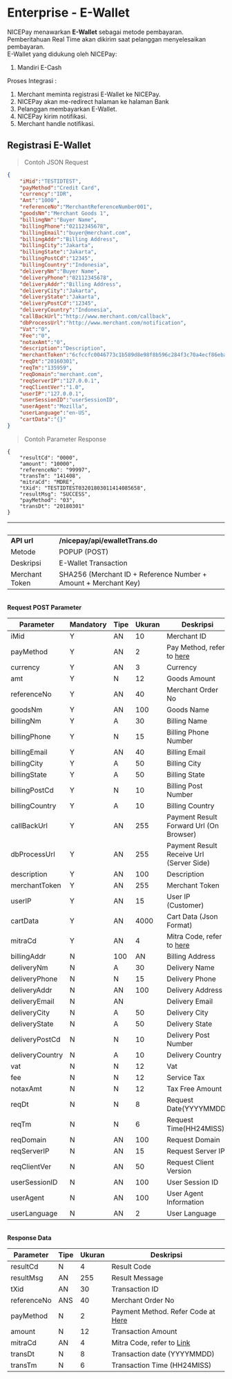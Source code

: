 # Enterprise - E-Wallet
NICEPay menawarkan **E-Wallet** sebagai metode pembayaran. Pemberitahuan Real Time akan dikirim saat pelanggan menyelesaikan pembayaran.<br>
E-Wallet yang didukung oleh NICEPay:
<ol type="1">
  <li>Mandiri E-Cash
</ol>

Proses Integrasi :
<ol type="1">
  <li>Merchant meminta registrasi E-Wallet  ke NICEPay.
  <li>NICEPay akan me-redirect halaman ke halaman Bank
  <li>Pelanggan membayarkan E-Wallet.
  <li>NICEPay kirim notifikasi.
  <li>Merchant handle notifikasi.
</ol>

## Registrasi E-Wallet

> Contoh JSON Request

```json
{
	"iMid":"TESTIDTEST",
	"payMethod":"Credit Card",
	"currency":"IDR",
	"Amt":"1000",
	"referenceNo":"MerchantReferenceNumber001",
	"goodsNm":"Merchant Goods 1",
	"billingNm":"Buyer Name",
	"billingPhone":"02112345678",
	"billingEmail":"buyer@merchant.com",
	"billingAddr":"Billing Address",
	"billingCity":"Jakarta",
	"billingState":"Jakarta",
	"billingPostCd":"12345",
	"billingCountry":"Indonesia",
	"deliveryNm":"Buyer Name",
	"deliveryPhone":"02112345678",
	"deliveryAddr":"Billing Address",
	"deliveryCity":"Jakarta",
	"deliveryState":"Jakarta",
	"deliveryPostCd":"12345",
	"deliveryCountry":"Indonesia",
	"callBackUrl":"http://www.merchant.com/callback",
	"dbProcessUrl":"http://www.merchant.com/notification",
	"Vat":"0",
	"Fee":"0",
	"notaxAmt":"0",
	"description":"Description",
	"merchantToken":"6cfccfc0046773c1b589d8e98f8b596c284f3c70a4ecf86eba14c18944b74bcd",
	"reqDt":"20160301",
	"reqTm":"135959",
	"reqDomain":"merchant.com",
	"reqServerIP":"127.0.0.1",
	"reqClientVer":"1.0",
	"userIP":"127.0.0.1",
	"userSessionID":"userSessionID",
	"userAgent":"Mozilla",
	"userLanguage":"en-US",
	"cartData":"{}"
}
```

> Contoh Parameter Response

```
{
    "resultCd": "0000",
    "amount": "10000",
    "referenceNo": "99997",
    "transTm": "141408",
    "mitraCd": "MDRE",
    "tXid": "TESTIDTEST03201803011414085658",
    "resultMsg": "SUCCESS",
    "payMethod": "03",
    "transDt": "20180301"
}
```

&nbsp; | &nbsp;
---------- | -------
**API url** | **/nicepay/api/ewalletTrans.do**
Metode | POPUP (POST)
Deskripsi | E-Wallet Transaction
Merchant Token | SHA256 (Merchant ID + Reference Number + Amount + Merchant Key)

<br>**Request POST Parameter**

Parameter | Mandatory | Tipe | Ukuran | Deskripsi
---------- | ---------- | ---------- | ---------- | ----------
iMid | Y | AN | 10 | Merchant ID
payMethod | Y | AN | 2 | Pay Method, refer to [here](#payment-method)
currency | Y | AN | 3 | Currency
amt | Y | N | 12 | Goods Amount
referenceNo | Y | AN | 40 | Merchant Order No
goodsNm | Y | AN | 100 | Goods Name
billingNm | Y | A | 30 | Billing Name
billingPhone | Y | N | 15 | Billing Phone Number
billingEmail | Y | AN | 40 | Billing Email
billingCity | Y | A | 50 | Billing City
billingState | Y | A | 50 | Billing State
billingPostCd | Y | N | 10 | Billing Post Number
billingCountry | Y | A | 10 | Billing Country
callBackUrl | Y | AN | 255 | Payment Result Forward Url (On Browser)
dbProcessUrl | Y | AN | 255 | Payment Result Receive Url (Server Side)
description | Y | AN | 100 | Description
merchantToken | Y | AN | 255 | Merchant Token
userIP | Y | AN | 15 | User IP (Customer)
cartData | Y | AN | 4000 | Cart Data (Json Format)
mitraCd | Y | AN | 4 | Mitra Code, refer to [here](#mitra-code)
billingAddr | N | 100 | AN | Billing Address
deliveryNm | N | A | 30 | Delivery Name
deliveryPhone | N | N | 15 | Delivery Phone
deliveryAddr | N | AN | 100 | Delivery Address
deliveryEmail | N | AN| &nbsp; | Delivery Email
deliveryCity | N | A | 50 | Delivery City
deliveryState | N | A | 50 | Delivery State
deliveryPostCd | N | N | 10 | Delivery Post Number
deliveryCountry | N | A | 10 | Delivery Country
vat | N | N | 12 | Vat
fee | N | N | 12 | Service Tax
notaxAmt | N | N | 12 | Tax Free Amount
reqDt | N | N | 8 | Request Date(YYYYMMDD)
reqTm | N | N | 6 | Request Time(HH24MISS)
reqDomain | N | AN | 100 | Request Domain
reqServerIP | N | AN | 15 | Request Server IP
reqClientVer | N | AN | 50 | Request Client Version
userSessionID | N | AN | 100 | User Session ID
userAgent | N | AN | 100 | User Agent Information
userLanguage | N | AN | 2 | User Language

<br>**Response Data**

Parameter | Tipe | Ukuran | Deskripsi
---------- | ---------- | ---------- | ----------
resultCd | N | 4 | Result Code
resultMsg | AN | 255 | Result Message
tXid | AN | 30 | Transaction ID
referenceNo | ANS | 40 | Merchant Order No
payMethod | N | 2 | Payment Method. Refer Code at [Here](#payment-method)
amount | N | 12 | Transaction Amount
mitraCd | AN | 4 | Mitra Code, refer to [Link](#mitra-code)
transDt | N | 8 | Transaction date (YYYYMMDD)
transTm  | N | 6 | Transaction Time (HH24MISS)
